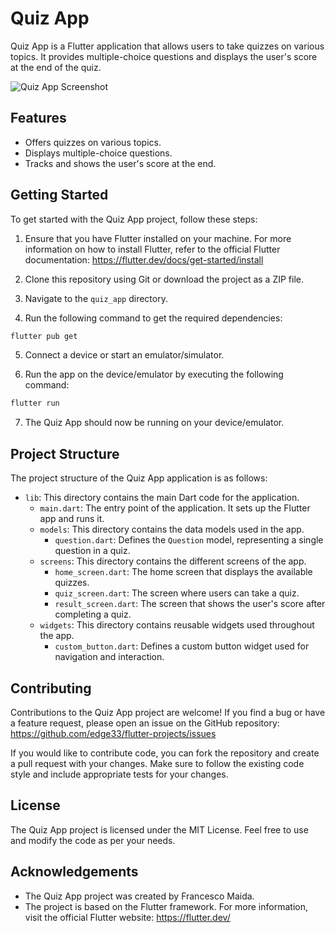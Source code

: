 # Quiz App

Quiz App is a Flutter application that allows users to take quizzes on various topics. It provides multiple-choice questions and displays the user's score at the end of the quiz.

![Quiz App Screenshot](screenshot.png)

## Features

- Offers quizzes on various topics.
- Displays multiple-choice questions.
- Tracks and shows the user's score at the end.

## Getting Started

To get started with the Quiz App project, follow these steps:

1. Ensure that you have Flutter installed on your machine. For more information on how to install Flutter, refer to the official Flutter documentation: https://flutter.dev/docs/get-started/install

2. Clone this repository using Git or download the project as a ZIP file.

3. Navigate to the `quiz_app` directory.

4. Run the following command to get the required dependencies:

```bash
flutter pub get
```

5. Connect a device or start an emulator/simulator.

6. Run the app on the device/emulator by executing the following command:

```bash
flutter run
```

7. The Quiz App should now be running on your device/emulator.

## Project Structure

The project structure of the Quiz App application is as follows:

- `lib`: This directory contains the main Dart code for the application.
  - `main.dart`: The entry point of the application. It sets up the Flutter app and runs it.
  - `models`: This directory contains the data models used in the app.
    - `question.dart`: Defines the `Question` model, representing a single question in a quiz.
  - `screens`: This directory contains the different screens of the app.
    - `home_screen.dart`: The home screen that displays the available quizzes.
    - `quiz_screen.dart`: The screen where users can take a quiz.
    - `result_screen.dart`: The screen that shows the user's score after completing a quiz.
  - `widgets`: This directory contains reusable widgets used throughout the app.
    - `custom_button.dart`: Defines a custom button widget used for navigation and interaction.

## Contributing

Contributions to the Quiz App project are welcome! If you find a bug or have a feature request, please open an issue on the GitHub repository: https://github.com/edge33/flutter-projects/issues

If you would like to contribute code, you can fork the repository and create a pull request with your changes. Make sure to follow the existing code style and include appropriate tests for your changes.

## License

The Quiz App project is licensed under the MIT License. Feel free to use and modify the code as per your needs.

## Acknowledgements

- The Quiz App project was created by Francesco Maida.
- The project is based on the Flutter framework. For more information, visit the official Flutter website: https://flutter.dev/
